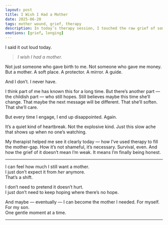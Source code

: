 ```yaml
---
layout: post
title: I Wish I Had a Mother
date: 2025-06-20
tags: mother wound, grief, therapy
description: In today’s therapy session, I touched the raw grief of something I’ve always carried but rarely said aloud
emotions: [grief, longing]
---
```


I said it out loud today.

> *I wish I had a mother.*

Not just someone who gave birth to me. Not someone who gave me money. But a mother. A soft place. A protector. A mirror. A guide.

And I don’t. I never have.  

I think part of me has known this for a long time. But there’s another part — the childish part — who still hopes. Still believes maybe this time she’ll change. That maybe the next message will be different. That she’ll soften. That she’ll care.

But every time I engage, I end up disappointed. Again.  

It’s a quiet kind of heartbreak. Not the explosive kind. Just this slow ache that shows up when no one’s watching.  

My therapist helped me see it clearly today — how I’ve used therapy to fill the mother-gap. How it’s not shameful, it’s necessary. Survival, even. And how the grief of it doesn’t mean I’m weak. It means I’m finally being honest.

---

I can feel how much I still want a mother.  
I just don’t expect it from *her* anymore.  
That’s a shift.

I don’t need to pretend it doesn’t hurt.  
I just don’t need to keep hoping where there’s no hope.

And maybe — eventually — I can become the mother I needed. For myself. For my son.  
One gentle moment at a time.

---
